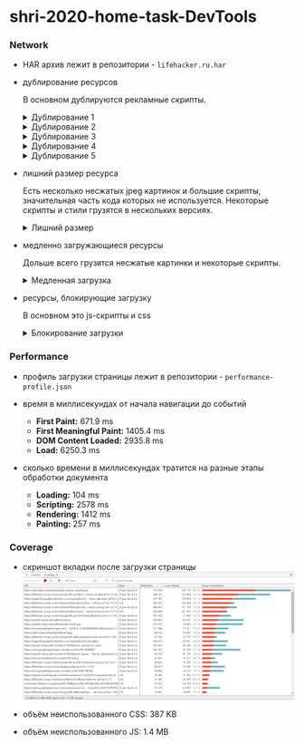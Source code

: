 # shri-2020-home-task-DevTools

### Network

- HAR архив лежит в репозитории - `lifehacker.ru.har`

- дублирование ресурсов

  В основном дублируются рекламные скрипты.

  <details>
  <summary>Дублирование 1</summary>

  ![](img/repeated_1.png)
  </details>

  <details>
  <summary>Дублирование 2</summary>

  ![](img/repeated_2.png)
  </details>

  <details>
  <summary>Дублирование 3</summary>

  ![](img/repeated_3.png)
  </details>

  <details>
  <summary>Дублирование 4</summary>

  ![](img/repeated_4.png)
  </details>

  <details>

  <summary>Дублирование 5</summary>

  ![](img/repeated_5.png)
  </details>


- лишний размер ресурса

  Есть несколько несжатых jpeg картинок и большие скрипты, значительная часть кода которых не используется. Некоторые скрипты и стили грузятся в нескольких версиях.

  <details>
  <summary>Лишний размер</summary>

  ![](img/big_size.png)
  </details>


- медленно загружающиеся ресурсы

  Дольше всего грузятся несжатые картинки и некоторые скрипты.

  <details>
  <summary>Медленная загрузка</summary>

  ![](img/slow_loading.png)
  </details>

- ресурсы, блокирующие загрузку

  В основном это js-скрипты и css

  <details>
  <summary>Блокирование загрузки</summary>

  ![](img/block_loading.png)
  </details>

### Performance

- профиль загрузки страницы лежит в репозитории - `performance-profile.json`

- время в миллисекундах от начала навигации до событий
  - **First Paint:** 671.9 ms
  - **First Meaningful Paint:** 1405.4 ms
  - **DOM Content Loaded:** 2935.8 ms
  - **Load:** 6250.3 ms

- сколько времени в миллисекундах тратится на разные этапы обработки документа
  - **Loading:** 104 ms
  - **Scripting:** 2578 ms
  - **Rendering:** 1412 ms
  - **Painting:** 257 ms

### Coverage

- скриншот вкладки после загрузки страницы
![](img/coverage.png)

- объём неиспользованного CSS: 387 KB

- объём неиспользованного JS: 1.4 MB